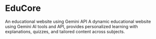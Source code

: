# EduCore
An educational website using Gemini API A dynamic educational website using Gemini AI tools and API, provides personalized learning with explanations, quizzes, and tailored content across subjects.
